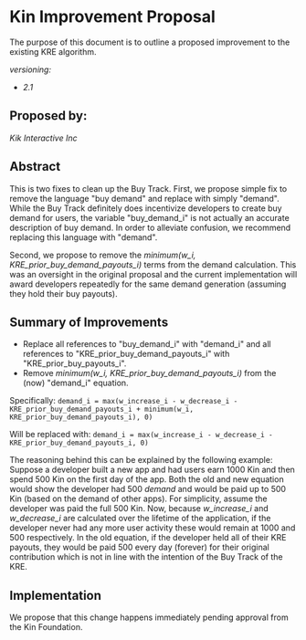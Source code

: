 # Kin Improvement Proposal
The purpose of this document is to outline a proposed improvement to the existing KRE algorithm. 

*versioning:*
- *2.1*

## Proposed by:
*Kik Interactive Inc*

## Abstract
This is two fixes to clean up the Buy Track. First, we propose simple fix to remove the language "buy demand" and replace with simply "demand". While the Buy Track definitely does incentivize developers to create buy demand for users, the variable "buy_demand_i" is not actually an accurate description of buy demand. In order to alleviate confusion, we recommend replacing this language with "demand". 

Second, we propose to remove the *minimum(w_i, KRE_prior_buy_demand_payouts_i)* terms from the demand calculation. This was an oversight in the original proposal and the current implementation will award developers repeatedly for the same demand generation (assuming they hold their buy payouts).

## Summary of Improvements
- Replace all references to "buy_demand_i" with "demand_i" and all references to "KRE_prior_buy_demand_payouts_i" with "KRE_prior_buy_payouts_i".
- Remove *minimum(w_i, KRE_prior_buy_demand_payouts_i)* from the (now) "demand_i" equation. 

Specifically:
`demand_i = max(w_increase_i - w_decrease_i - KRE_prior_buy_demand_payouts_i + minimum(w_i, KRE_prior_buy_demand_payouts_i), 0)`

Will be replaced with: 
`demand_i = max(w_increase_i - w_decrease_i - KRE_prior_buy_demand_payouts_i, 0)`

The reasoning behind this can be explained by the following example: Suppose a developer built a new app and had users earn 1000 Kin and then spend 500 Kin on the first day of the app. Both the old and new equation would show the developer had 500 *demand* and would be paid up to 500 Kin (based on the demand of other apps). For simplicity, assume the developer was paid the full 500 Kin. Now, because *w_increase_i* and *w_decrease_i* are calculated over the lifetime of the application, if the developer never had any more user activity these would remain at 1000 and 500 respectively. In the old equation, if the developer held all of their KRE payouts, they would be paid 500 every day (forever) for their original contribution which is not in line with the intention of the Buy Track of the KRE.

## Implementation
We propose that this change happens immediately pending approval from the Kin Foundation.
